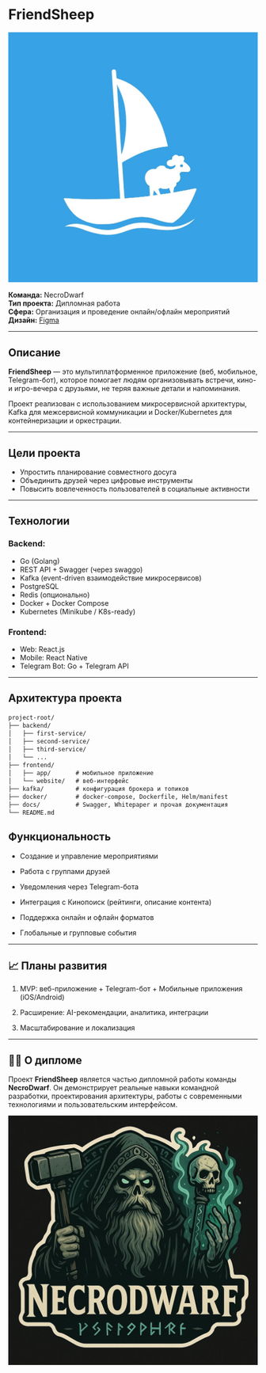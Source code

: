 # FriendSheep

<img src=".\assets\logo-app.jpg" title="" alt="FriendSheep Logo" data-align="center">

**Команда:** NecroDwarf  
**Тип проекта:** Дипломная работа  
**Сфера:** Организация и проведение онлайн/офлайн мероприятий  
**Дизайн:** [Figma](https://www.figma.com/design/8KAL0DWM5TzdIcL45NiOgs/FriendShip?node-id=0-1&t=ZhU9IIhvY80N8Mw9-1)

---

## Описание

**FriendSheep** — это мультиплатформенное приложение (веб, мобильное, Telegram-бот), которое помогает людям организовывать встречи, кино- и игро-вечера с друзьями, не теряя важные детали и напоминания.

Проект реализован с использованием микросервисной архитектуры, Kafka для межсервисной коммуникации и Docker/Kubernetes для контейнеризации и оркестрации.

---

## Цели проекта

- Упростить планирование совместного досуга
- Объединить друзей через цифровые инструменты
- Повысить вовлеченность пользователей в социальные активности

---

## Технологии

### Backend:

- Go (Golang)
- REST API + Swagger (через swaggo)
- Kafka (event-driven взаимодействие микросервисов)
- PostgreSQL
- Redis (опционально)
- Docker + Docker Compose
- Kubernetes (Minikube / K8s-ready)

### Frontend:

- Web: React.js
- Mobile: React Native
- Telegram Bot: Go + Telegram API

---

## Архитектура проекта

```plaintext
project-root/
├── backend/
│   ├── first-service/
│   ├── second-service/
│   ├── third-service/
│   └── ...
├── frontend/
│   ├── app/       # мобильное приложение
│   └── website/   # веб-интерфейс
├── kafka/         # конфигурация брокера и топиков
├── docker/        # docker-compose, Dockerfile, Helm/manifest
├── docs/          # Swagger, Whitepaper и прочая документация
└── README.md
```

## Функциональность

- Создание и управление мероприятиями

- Работа с группами друзей

- Уведомления через Telegram-бота

- Интеграция с Кинопоиск (рейтинги, описание контента)

- Поддержка онлайн и офлайн форматов

- Глобальные и групповые события

---

## 📈 Планы развития

1. MVP: веб-приложение + Telegram-бот + Мобильные приложения (iOS/Android)

2. Расширение: AI-рекомендации, аналитика, интеграции

3. Масштабирование и локализация

---

## 👨‍🎓 О дипломе

Проект **FriendSheep** является частью дипломной работы команды **NecroDwarf**. Он демонстрирует реальные навыки командной разработки, проектирования архитектуры, работы с современными технологиями и пользовательским интерфейсом.

![NecroDwarf Logo](.\assets\logo-necrodwarf.jpg)
